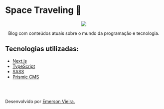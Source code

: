 <h1>Space Traveling 🚀</h1>

<p align="center"  >
  <img src="https://user-images.githubusercontent.com/48728541/112740027-cd086580-8f4f-11eb-8120-5e6cda129660.png" />
</p>

<p align="center">
  Blog com conteúdos atuais sobre o mundo da programação e tecnologia.
</p>

<h2> Tecnologias utilizadas: </h2>

- <a href="https://nextjs.org" > Next.js </a>
- <a href="https://www.typescriptlang.org/"> TypeScript </a>
- <a href="https://sass-lang.com"> SASS </a>
- <a href="https://prismic.io"> Prismic CMS </a>

</br>
</br>

<p >Desenvolvido por <a href="https://github.com/emerson-vieira">Emerson Vieira.</a>
